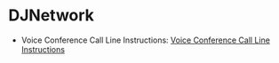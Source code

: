 # DJNetwork
 * Voice Conference Call Line Instructions:  [Voice Conference Call Line Instructions](https://github.com/StateDocuments/Voice/blob/master/README.md)

 
